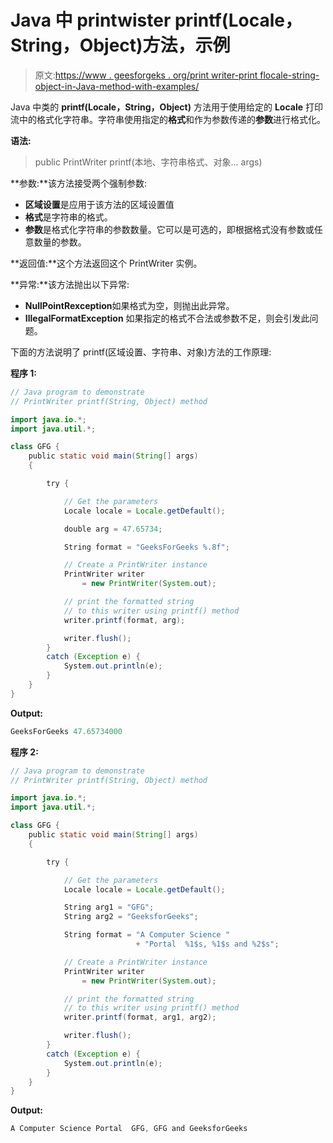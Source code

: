 # Java 中 printwister printf(Locale，String，Object)方法，示例

> 原文:[https://www . geesforgeks . org/print writer-print flocale-string-object-in-Java-method-with-examples/](https://www.geeksforgeeks.org/printwriter-printflocale-string-object-method-in-java-with-examples/)

Java 中类的 **printf(Locale，String，Object)** 方法用于使用给定的 **Locale** 打印流中的格式化字符串。字符串使用指定的**格式**和作为参数传递的**参数**进行格式化。

**语法:**

> public PrintWriter printf(本地、字符串格式、对象... args)

**参数:**该方法接受两个强制参数:

*   **区域设置**是应用于该方法的区域设置值
*   **格式**是字符串的格式。
*   **参数**是格式化字符串的参数数量。它可以是可选的，即根据格式没有参数或任意数量的参数。

**返回值:**这个方法返回这个 PrintWriter 实例。

**异常:**该方法抛出以下异常:

*   **NullPointRexception**如果格式为空，则抛出此异常。
*   **IllegalFormatException** 如果指定的格式不合法或参数不足，则会引发此问题。

下面的方法说明了 printf(区域设置、字符串、对象)方法的工作原理:

**程序 1:**

```java
// Java program to demonstrate
// PrintWriter printf(String, Object) method

import java.io.*;
import java.util.*;

class GFG {
    public static void main(String[] args)
    {

        try {

            // Get the parameters
            Locale locale = Locale.getDefault();

            double arg = 47.65734;

            String format = "GeeksForGeeks %.8f";

            // Create a PrintWriter instance
            PrintWriter writer
                = new PrintWriter(System.out);

            // print the formatted string
            // to this writer using printf() method
            writer.printf(format, arg);

            writer.flush();
        }
        catch (Exception e) {
            System.out.println(e);
        }
    }
}
```

**Output:**

```java
GeeksForGeeks 47.65734000

```

**程序 2:**

```java
// Java program to demonstrate
// PrintWriter printf(String, Object) method

import java.io.*;
import java.util.*;

class GFG {
    public static void main(String[] args)
    {

        try {

            // Get the parameters
            Locale locale = Locale.getDefault();

            String arg1 = "GFG";
            String arg2 = "GeeksforGeeks";

            String format = "A Computer Science "
                            + "Portal  %1$s, %1$s and %2$s";

            // Create a PrintWriter instance
            PrintWriter writer
                = new PrintWriter(System.out);

            // print the formatted string
            // to this writer using printf() method
            writer.printf(format, arg1, arg2);

            writer.flush();
        }
        catch (Exception e) {
            System.out.println(e);
        }
    }
}
```

**Output:**

```java
A Computer Science Portal  GFG, GFG and GeeksforGeeks

```